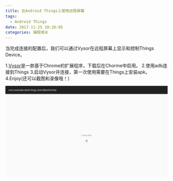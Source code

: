 ```yaml
---
title: 在Android Things上使用远程屏幕
tags:
  - Android Things
date: 2017-11-25 10:26:05
categories: 编程相关
---
```

当完成连接的配置后，我们可以通过Vysor在远程屏幕上显示和控制Things Device。
<!--more-->

  1.[Vysor](https://chrome.google.com/webstore/detail/vysor/gidgenkbbabolejbgbpnhbimgjbffefm?utm_source=chrome-app-launcher-info-dialog)是一款基于Chrome的扩展程序，下载后在Chorme中启用。
  2.使用adb连接到Things
  3.启动Vysor并连接，第一次使用需要在Things上安装apk。
  4.Enjoy(还可以截图和录像哦！)

  ![](在Android-Things上使用远程屏幕/screenshot-1511577772947.jpg)
